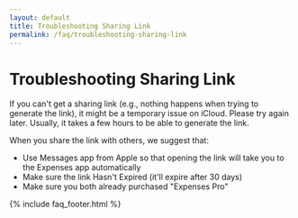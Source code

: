 ```yaml
---
layout: default
title: Troubleshooting Sharing Link
permalink: /faq/troubleshooting-sharing-link
---
```


# Troubleshooting Sharing Link

If you can't get a sharing link (e.g., nothing happens when trying to generate the link), it might be a temporary issue on iCloud. Please try again later. Usually, it takes a few hours to be able to generate the link.

When you share the link with others, we suggest that:

- Use Messages app from Apple so that opening the link will take you to the Expenses app automatically
- Make sure the link Hasn't Expired (it'll expire after 30 days)
- Make sure you both already purchased "Expenses Pro"

{% include faq_footer.html %}
